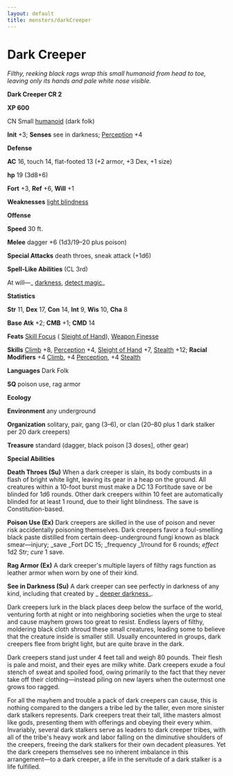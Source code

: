 ```yaml
---
layout: default
title: monsters/darkCreeper
---
```

# Dark Creeper

_Filthy, reeking black rags wrap this small humanoid from head to toe, leaving only its hands and pale white nose visible._

**Dark Creeper CR 2**

**XP 600**

CN Small [humanoid](creatureTypes#_humanoid) (dark folk)

**Init** +3; **Senses** see in darkness; [Perception](../skills/perception#_perception) +4

**Defense**

**AC** 16, touch 14, flat-footed 13 (+2 armor, +3 Dex, +1 size)

**hp** 19 (3d8+6)

**Fort** +3, **Ref** +6, **Will** +1

**Weaknesses** [light blindness](universalMonsterRules#_light-blindness)

**Offense**

**Speed** 30 ft.

**Melee** dagger +6 (1d3/19–20 plus poison)

**Special Attacks** death throes, sneak attack (+1d6)

**Spell-Like Abilities** (CL 3rd)

At will—_ [darkness](../spells/darkness#_darkness), [detect magic](../spells/detectMagic#_detect-magic)_

**Statistics**

**Str** 11, **Dex** 17, **Con** 14, **Int** 9, **Wis** 10, **Cha** 8

**Base**  **Atk** +2; **CMB** +1; **CMD** 14

**Feats** [Skill Focus](../feats#_skill-focus) ( [Sleight of Hand](../skills/sleightOfHand#_sleight-of-hand)), [Weapon Finesse](../feats#_weapon-finesse)

**Skills** [Climb](../skills/climb#_climb) +8, [Perception](../skills/perception#_perception) +4, [Sleight of Hand](../skills/sleightOfHand#_sleight-of-hand) +7, [Stealth](../skills/stealth#_stealth) +12; **Racial Modifiers** +4 [Climb](../skills/climb#_climb), +4 [Perception](../skills/perception#_perception), +4 [Stealth](../skills/stealth#_stealth)

**Languages** Dark Folk

**SQ** poison use, rag armor

**Ecology**

**Environment** any underground

**Organization** solitary, pair, gang (3–6), or clan (20–80 plus 1 dark stalker per 20 dark creepers)

**Treasure** standard (dagger, black poison [3 doses], other gear)

**Special Abilities**

**Death Throes (Su)** When a dark creeper is slain, its body combusts in a flash of bright white light, leaving its gear in a heap on the ground. All creatures within a 10-foot burst must make a DC 13 Fortitude save or be blinded for 1d6 rounds. Other dark creepers within 10 feet are automatically blinded for at least 1 round, due to their light blindness. The save is Constitution-based.

**Poison Use (Ex)** Dark creepers are skilled in the use of poison and never risk accidentally poisoning themselves. Dark creepers favor a foul-smelling black paste distilled from certain deep-underground fungi known as black smear—injury; _save _Fort DC 15; _frequency _1/round for 6 rounds; _effect_ 1d2 Str; _cure_ 1 save.

**Rag Armor (Ex)** A dark creeper's multiple layers of filthy rags function as leather armor when worn by one of their kind.

**See in Darkness (Su)** A dark creeper can see perfectly in darkness of any kind, including that created by _ [deeper darkness](../spells/deeperDarkness#_deeper-darkness)_.

Dark creepers lurk in the black places deep below the surface of the world, venturing forth at night or into neighboring societies when the urge to steal and cause mayhem grows too great to resist. Endless layers of filthy, moldering black cloth shroud these small creatures, leading some to believe that the creature inside is smaller still. Usually encountered in groups, dark creepers flee from bright light, but are quite brave in the dark.

Dark creepers stand just under 4 feet tall and weigh 80 pounds. Their flesh is pale and moist, and their eyes are milky white. Dark creepers exude a foul stench of sweat and spoiled food, owing primarily to the fact that they never take off their clothing—instead piling on new layers when the outermost one grows too ragged.

For all the mayhem and trouble a pack of dark creepers can cause, this is nothing compared to the dangers a tribe led by the taller, even more sinister dark stalkers represents. Dark creepers treat their tall, lithe masters almost like gods, presenting them with offerings and obeying their every whim. Invariably, several dark stalkers serve as leaders to dark creeper tribes, with all of the tribe's heavy work and labor falling on the diminutive shoulders of the creepers, freeing the dark stalkers for their own decadent pleasures. Yet the dark creepers themselves see no inherent imbalance in this arrangement—to a dark creeper, a life in the servitude of a dark stalker is a life fulfilled.

